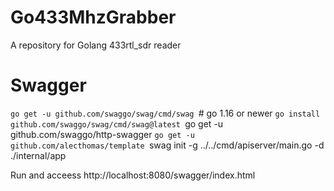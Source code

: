 # Go433MhzGrabber
A repository for Golang 433rtl_sdr reader


# Swagger


`go get -u github.com/swaggo/swag/cmd/swag
`# go 1.16 or newer
`go install github.com/swaggo/swag/cmd/swag@latest
`go get -u github.com/swaggo/http-swagger
`go get -u github.com/alecthomas/template
`swag init -g ../../cmd/apiserver/main.go -d ./internal/app


Run and acceess http://localhost:8080/swagger/index.html